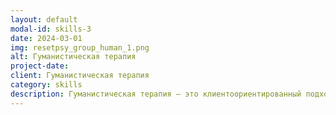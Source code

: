 ```yaml
---
layout: default
modal-id: skills-3
date: 2024-03-01
img: resetpsy_group_human_1.png
alt: Гуманистическая терапия 
project-date: 
client: Гуманистическая терапия
category: skills
description: Гуманистическая терапия — это клиентоориентированный подход, который подчеркивает личностный рост, самопринятие и неотъемлемый потенциал для позитивных изменений. Она фокусируется на том, чтобы дать людям возможность понять свои чувства, развить самосознание и сделать выбор, который соответствует их ценностям и целям. Как преданный гуманистический терапевт, я отдаю приоритет созданию теплых и сочувственных терапевтических отношений, в которых клиенты чувствуют себя в безопасности, исследуя свои внутренние переживания без осуждения. Я высококвалифицирован в использовании таких методов, как активное слушание, размышление и безусловное позитивное отношение, для содействия самоисследованию и личностному росту. Моя обширная подготовка и опыт в гуманистической терапии позволяют мне эффективно направлять клиентов к большему самопониманию, самореализации и более осмысленной жизни. 
---
```

